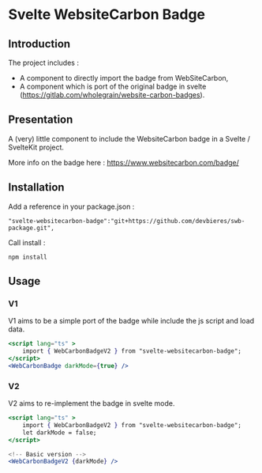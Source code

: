 # Svelte WebsiteCarbon Badge

## Introduction

The project includes :
* A component to directly import the badge from WebSiteCarbon, 
* A component which is port of the original badge in svelte (https://gitlab.com/wholegrain/website-carbon-badges).


## Presentation

A (very) little component to include the WebsiteCarbon badge in a Svelte / SvelteKit project.

More info on the badge here : https://www.websitecarbon.com/badge/

## Installation

Add a reference in your package.json :
```
"svelte-websitecarbon-badge":"git+https://github.com/devbieres/swb-package.git",
```

Call install :
```
npm install
```


## Usage

### V1

V1 aims to be a simple port of the badge while include the js script and load data.

```jsx
<script lang="ts" >
    import { WebCarbonBadgeV2 } from "svelte-websitecarbon-badge";
</script>
<WebCarbonBadge darkMode={true} />
```

### V2

V2 aims to re-implement the badge in svelte mode.

```jsx
<script lang="ts" >
    import { WebCarbonBadgeV2 } from "svelte-websitecarbon-badge";
    let darkMode = false;
</script>

<!-- Basic version -->
<WebCarbonBadgeV2 {darkMode} />
```

